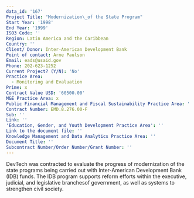 ```yaml
---
data_id: '167'
Project Title: "Modernization\_of the State Program"
Start Year: '1998'
End Year: '1999'
ISO3 Code: ''
Region: Latin America and the Caribbean
Country: ''
Client/ Donor: Inter-American Development Bank
Point of contact: Arne Paulson
Email: eads@usaid.gov
Phone: 202-623-1252
Current Project? (Y/N): 'No'
Practice Area:
  - Monitoring and Evaluation
Prime: x
Contract Value USD: '60500.00'
M&E Practice Area: x
Public Financial Management and Fiscal Sustainability Practice Area: ''
Contract Number: EMD.8.276.00-F
Sub: ''
Link: ''
'Education, Gender, and Youth Development Practice Area': ''
Link to the document file: ''
Knowledge Management and Data Analytics Practice Area: ''
Document Title: ''
Subcontract Number/Order Number/Grant Number: ''
---
```

DevTech was contracted to evaluate the progress of modernization of the state programs being carried out with Inter-American Development Bank (IDB) funds. The IDB program supports reform efforts within the executive, judicial, and legislative branchesof government, as well as systems to strengthen civil society.